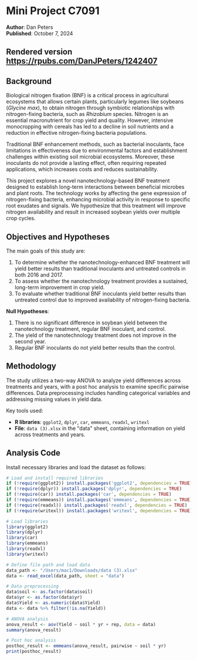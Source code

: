 # Mini Project C7091

**Author**: Dan Peters  
**Published**: October 7, 2024

## Rendered version https://rpubs.com/DanJPeters/1242407

## Background

Biological nitrogen fixation (BNF) is a critical process in agricultural ecosystems that allows certain plants, particularly legumes like soybeans (*Glycine max*), to obtain nitrogen through symbiotic relationships with nitrogen-fixing bacteria, such as *Rhizobium* species. Nitrogen is an essential macronutrient for crop yield and quality. However, intensive monocropping with cereals has led to a decline in soil nutrients and a reduction in effective nitrogen-fixing bacteria populations.

Traditional BNF enhancement methods, such as bacterial inoculants, face limitations in effectiveness due to environmental factors and establishment challenges within existing soil microbial ecosystems. Moreover, these inoculants do not provide a lasting effect, often requiring repeated applications, which increases costs and reduces sustainability.

This project explores a novel nanotechnology-based BNF treatment designed to establish long-term interactions between beneficial microbes and plant roots. The technology works by affecting the gene expression of nitrogen-fixing bacteria, enhancing microbial activity in response to specific root exudates and signals. We hypothesize that this treatment will improve nitrogen availability and result in increased soybean yields over multiple crop cycles.

## Objectives and Hypotheses

The main goals of this study are:
1. To determine whether the nanotechnology-enhanced BNF treatment will yield better results than traditional inoculants and untreated controls in both 2016 and 2017.
2. To assess whether the nanotechnology treatment provides a sustained, long-term improvement in crop yield.
3. To evaluate whether traditional BNF inoculants yield better results than untreated control due to improved availability of nitrogen-fixing bacteria.

**Null Hypotheses**:
1. There is no significant difference in soybean yield between the nanotechnology treatment, regular BNF inoculant, and control.
2. The yield of the nanotechnology treatment does not improve in the second year.
3. Regular BNF inoculants do not yield better results than the control.

## Methodology

The study utilizes a two-way ANOVA to analyze yield differences across treatments and years, with a post hoc analysis to examine specific pairwise differences. Data preprocessing includes handling categorical variables and addressing missing values in yield data.

Key tools used:
- **R libraries**: `ggplot2`, `dplyr`, `car`, `emmeans`, `readxl`, `writexl`
- **File**: `data (3).xlsx` in the "data" sheet, containing information on yield across treatments and years.

## Analysis Code

Install necessary libraries and load the dataset as follows:

```r
# Load and install required libraries
if (!require(ggplot2)) install.packages('ggplot2', dependencies = TRUE)
if (!require(dplyr)) install.packages('dplyr', dependencies = TRUE)
if (!require(car)) install.packages('car', dependencies = TRUE)
if (!require(emmeans)) install.packages('emmeans', dependencies = TRUE)
if (!require(readxl)) install.packages('readxl', dependencies = TRUE)
if (!require(writexl)) install.packages('writexl', dependencies = TRUE)

# Load libraries
library(ggplot2)
library(dplyr)
library(car)
library(emmeans)
library(readxl)
library(writexl)

# Define file path and load data
data_path <- "/Users/mac1/Downloads/data (3).xlsx"
data <- read_excel(data_path, sheet = "data")

# Data preprocessing
data$soil <- as.factor(data$soil)
data$yr <- as.factor(data$yr)
data$Yield <- as.numeric(data$Yield)
data <- data %>% filter(!is.na(Yield))

# ANOVA analysis
anova_result <- aov(Yield ~ soil * yr + rep, data = data)
summary(anova_result)

# Post hoc analysis
posthoc_result <- emmeans(anova_result, pairwise ~ soil * yr)
print(posthoc_result)
